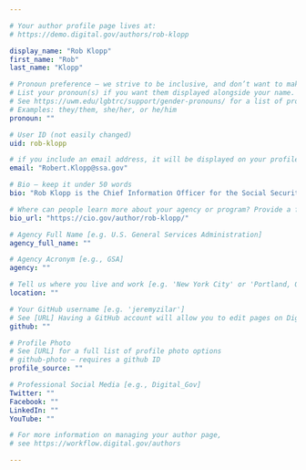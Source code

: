 ```yaml
---

# Your author profile page lives at:
# https://demo.digital.gov/authors/rob-klopp

display_name: "Rob Klopp"
first_name: "Rob"
last_name: "Klopp"

# Pronoun preference — we strive to be inclusive, and don’t want to make assumptions on a person’s first name (be it a gender-neutral name, or is one more common in languages other than English). Learn more http://www.MyPronouns.org
# List your pronoun(s) if you want them displayed alongside your name. Leave it blank and we'll use just your name.
# See https://uwm.edu/lgbtrc/support/gender-pronouns/ for a list of pronouns
# Examples: they/them, she/her, or he/him
pronoun: ""

# User ID (not easily changed)
uid: rob-klopp

# if you include an email address, it will be displayed on your profile page
email: "Robert.Klopp@ssa.gov"

# Bio — keep it under 50 words
bio: "Rob Klopp is the Chief Information Officer for the Social Security Administration. Rob’s started at the Agency as the CTO in January of 2015 and assumed the role of CIO and DC of Systems the following August. Rob was recruited by the United States Digital Services team specifically to support the Agency. Rob also publishes a popular blog on database technology: the Database Fog Blog; which can be found at http://skylandtech.net/."

# Where can people learn more about your agency or program? Provide a full URL [e.g. 'https://www.example.gov/']
bio_url: "https://cio.gov/author/rob-klopp/"

# Agency Full Name [e.g. U.S. General Services Administration]
agency_full_name: ""

# Agency Acronym [e.g., GSA]
agency: ""

# Tell us where you live and work [e.g. 'New York City' or 'Portland, OR']
location: ""

# Your GitHub username [e.g. 'jeremyzilar']
# See [URL] Having a GitHub account will allow you to edit pages on DigitalGov. The image used in your GitHub account can also be used to populate your digital.gov profile photo.
github: ""

# Profile Photo
# See [URL] for a full list of profile photo options
# github-photo — requires a github ID
profile_source: ""

# Professional Social Media [e.g., Digital_Gov]
Twitter: ""
Facebook: ""
LinkedIn: ""
YouTube: ""

# For more information on managing your author page,
# see https://workflow.digital.gov/authors

---
```

